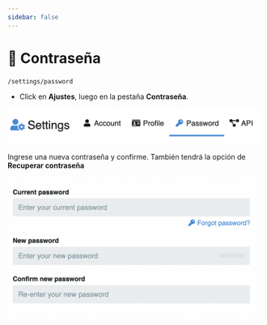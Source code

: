 ```yaml
---
sidebar: false
---
```


# 🔑 Contraseña

`/settings/password`

- Click en **Ajustes**, luego en la pestaña **Contraseña**.

<img class="media-screen" src="../src/manual/settings/account/set-pass.png" width="500"/>

Ingrese una nueva contraseña y confirme. También tendrá la opción de **Recuperar contraseña**

<img class="media-screen" src="../src/manual/settings/account/password.png" width="500"/>
